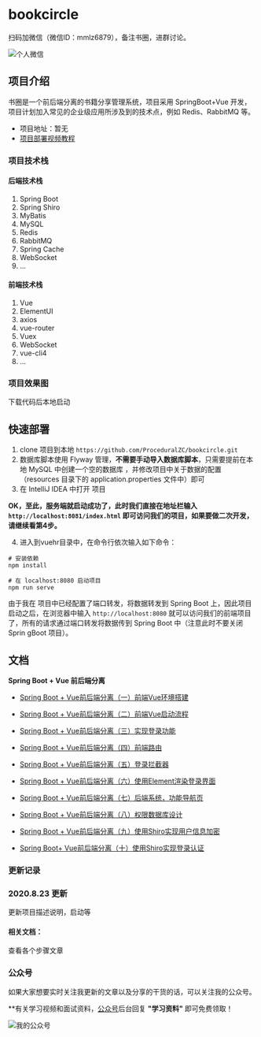 # bookcircle
扫码加微信（微信ID：mmlz6879），备注书圈，进群讨论。

![个人微信](https://p3-juejin.byteimg.com/tos-cn-i-k3u1fbpfcp/6941970c818d4d4a9737a36bca26a9e8~tplv-k3u1fbpfcp-zoom-1.image)

## 项目介绍

书圈是一个前后端分离的书籍分享管理系统，项目采用 SpringBoot+Vue 开发，项目计划加入常见的企业级应用所涉及到的技术点，例如 Redis、RabbitMQ 等。


- 项目地址：暂无
- [项目部署视频教程]()

### 项目技术栈

#### 后端技术栈

1. Spring Boot
2. Spring Shiro
3. MyBatis
4. MySQL
5. Redis
6. RabbitMQ
7. Spring Cache
8. WebSocket
9. ...

#### 前端技术栈

1. Vue
2. ElementUI
3. axios
4. vue-router
5. Vuex
6. WebSocket
7. vue-cli4
8. ...

### 项目效果图

下载代码后本地启动

## 快速部署

1. clone 项目到本地 `https://github.com/ProceduralZC/bookcircle.git`
2. 数据库脚本使用 Flyway 管理，**不需要手动导入数据库脚本**，只需要提前在本地 MySQL 中创建一个空的数据库 ，并修改项目中关于数据的配置（resources 目录下的 application.properties 文件中）即可
3. 在 IntelliJ IDEA 中打开 项目


**OK，至此，服务端就启动成功了，此时我们直接在地址栏输入 `http://localhost:8081/index.html` 即可访问我们的项目，如果要做二次开发，请继续看第4步。**

4. 进入到vuehr目录中，在命令行依次输入如下命令：

```
# 安装依赖
npm install

# 在 localhost:8080 启动项目
npm run serve
```

由于我在 项目中已经配置了端口转发，将数据转发到 Spring Boot 上，因此项目启动之后，在浏览器中输入 `http://localhost:8080` 就可以访问我们的前端项目了，所有的请求通过端口转发将数据传到 Spring Boot 中（注意此时不要关闭 Sprin gBoot 项目）。


## 文档
**Spring Boot + Vue 前后端分离**

* [Spring Boot + Vue前后端分离（一）前端Vue环境搭建](https://mp.weixin.qq.com/s/xgYwKS_ASDZpnr7LOeOyIQ)

* [Spring Boot + Vue前后端分离（二）前端Vue启动流程](https://mp.weixin.qq.com/s/cK-vsutSJ_hE2dRe7qdSwA)

* [Spring Boot + Vue前后端分离（三）实现登录功能](https://mp.weixin.qq.com/s/gy6mxTgySb-G4H6cMlrIgQ)

* [Spring Boot + Vue前后端分离（四）前端路由](https://mp.weixin.qq.com/s/vRpMabEM1axqB_CpEYvd5w)

* [Spring Boot + Vue前后端分离（五）登录拦截器](https://mp.weixin.qq.com/s/rysn5d8g7d-alDgTMG3i6g)

* [Spring Boot + Vue前后端分离（六）使用Element渲染登录界面](https://mp.weixin.qq.com/s/QTY4dGm3dZINSzgLXdbElQ)

* [Spring Boot + Vue前后端分离（七）后端系统，功能导航页](https://mp.weixin.qq.com/s/xb3wKPEtQSOOsMU5Fo_u6w)

* [Spring Boot + Vue前后端分离（八）权限数据库设计](https://mp.weixin.qq.com/s/anyTXnMp-9PswnIkZ9XNpQ)

* [Spring Boot + Vue前后端分离（九）使用Shiro实现用户信息加密](https://mp.weixin.qq.com/s/HrUn5TUy25-_tYIk6ytLkQ)

* [Spring Boot+ Vue前后端分离（十）使用Shiro实现登录认证](https://mp.weixin.qq.com/s/8PDhivGubGMMcex8KF22Lg)


### 更新记录

### 2020.8.23 更新
更新项目描述说明，启动等

#### 相关文档：
查看各个步骤文章

### 公众号

如果大家想要实时关注我更新的文章以及分享的干货的话，可以关注我的公众号。

**有关学习视频和面试资料，[公众号](#公众号：程序职场)后台回复 **"学习资料"** 即可免费领取！

![我的公众号](https://img-blog.csdnimg.cn/20200226193248649.png?x-oss-process=image/watermark,type_ZmFuZ3poZW5naGVpdGk,shadow_10,text_aHR0cHM6Ly9ibG9nLmNzZG4ubmV0L2ppYW5wZW5neHVleGlrYWlmYQ==,size_16,color_FFFFFF,t_70)
